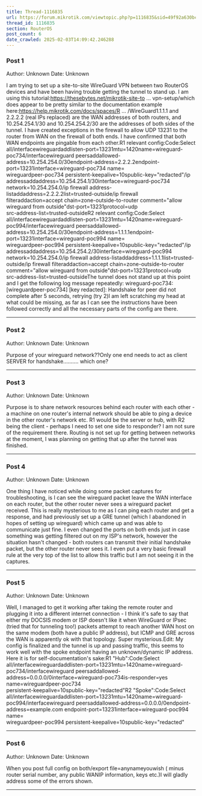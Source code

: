 ```yaml
---
title: Thread-1116835
url: https://forum.mikrotik.com/viewtopic.php?p=1116835&sid=49f92a630bc7970d8ca50523be880e8f#p1116835
thread_id: 1116835
section: RouterOS
post_count: 6
date_crawled: 2025-02-03T14:09:42.246288
---
```


### Post 1
Author: Unknown
Date: Unknown

I am trying to set up a site-to-site WireGuard VPN between two RouterOS devices and have been having trouble getting the tunnel to stand up. I am using this tutorial:https://thesebytes.net/mikrotik-site-to ... vpn-setup/which does appear to be pretty similar to the documentation example here:https://help.mikrotik.com/docs/spaces/R ... /WireGuard1.1.1.1 and 2.2.2.2 (real IPs replaced) are the WAN addresses of both routers, and 10.254.254.1/30 and 10.254.254.2/30 are the addresses of both sides of the tunnel. I have created exceptions in the firewall to allow UDP 13231 to the router from WAN on the firewall of both ends. I have confirmed that both WAN endpoints are pingable from each other.R1 relevant config:Code:Select all/interfacewireguardaddlisten-port=13231mtu=1420name=wireguard-poc734/interfacewireguard peersaddallowed-address=10.254.254.0/30endpoint-address=2.2.2.2endpoint-port=13231interface=wireguard-poc734 name=\
    wireguardpeer-poc734 persistent-keepalive=10spublic-key="redacted"/ip addressaddaddress=10.254.254.1/30interface=wireguard-poc734 network=10.254.254.0/ip firewall address-listaddaddress=2.2.2.2list=trusted-outside/ip firewall filteraddaction=accept chain=zone-outside-to-router comment="allow wireguard from outside"dst-port=13231protocol=udp \
    src-address-list=trusted-outsideR2 relevant config:Code:Select all/interfacewireguardaddlisten-port=13231mtu=1420name=wireguard-poc994/interfacewireguard peersaddallowed-address=10.254.254.0/30endpoint-address=1.1.1.1endpoint-port=13231interface=wireguard-poc994 name=\
    wireguardpeer-poc994 persistent-keepalive=10spublic-key="redacted"/ip addressaddaddress=10.254.254.2/30interface=wireguard-poc994 network=10.254.254.0/ip firewall address-listaddaddress=1.1.1.1list=trusted-outside/ip firewall filteraddaction=accept chain=zone-outside-to-router comment="allow wireguard from outside"dst-port=13231protocol=udp \
    src-address-list=trusted-outsideThe tunnel does not stand up at this point and I get the following log message repeatedly: wireguard-poc734: [wireguardpeer-poc734] [key redacted]: Handshake for peer did not complete after 5 seconds, retrying (try 2)I am left scratching my head at what could be missing, as far as I can see the instructions have been followed correctly and all the necessary parts of the config are there.

---
### Post 2
Author: Unknown
Date: Unknown

Purpose of your wireguard network??Only one end needs to act as client SERVER for handshake.......... which one?

---
### Post 3
Author: Unknown
Date: Unknown

Purpose is to share network resources behind each router with each other - a machine on one router's internal network should be able to ping a device in the other router's network etc. R1 would be the server or hub, with R2 being the client - perhaps I need to set one side to responder? I am not sure of the requirement there. Routing is not set up for getting between networks at the moment, I was planning on getting that up after the tunnel was finished.

---
### Post 4
Author: Unknown
Date: Unknown

One thing I have noticed while doing some packet captures for troubleshooting, is I can see the wireguard packet leave the WAN interface on each router, but the other router never sees a wireguard packet received. This is really mysterious to me as I can ping each router and get a response, and had previously set up a GRE tunnel (which I abandoned in hopes of setting up wireguard) which came up and was able to communicate just fine. I even changed the ports on both ends just in case something was getting filtered out on my ISP's network, however the situation hasn't changed - both routers can transmit their initial handshake packet, but the other router never sees it. I even put a very basic firewall rule at the very top of the list to allow this traffic but I am not seeing it in the captures.

---
### Post 5
Author: Unknown
Date: Unknown

Well, I managed to get it working after taking the remote router and plugging it into a different internet connection - I think it's safe to say that either my DOCSIS modem or ISP doesn't like it when WireGuard or IPsec (tried that for tunneling too!) packets attempt to reach another WAN host on the same modem (both have a public IP address), but ICMP and GRE across the WAN is apparently ok with that topology. Super mysterious.Edit: My config is finalized and the tunnel is up and passing traffic, this seems to work well with the spoke endpoint having an unknown/dynamic IP address. Here it is for self-documentation's sake:R1 "Hub":Code:Select all/interfacewireguardaddlisten-port=13231mtu=1420name=wireguard-poc734/interfacewireguard peersaddallowed-address=0.0.0.0/0interface=wireguard-poc734is-responder=yes name=wireguardpeer-poc734 \
    persistent-keepalive=10spublic-key="redacted"R2 "Spoke":Code:Select all/interfacewireguardaddlisten-port=13231mtu=1420name=wireguard-poc994/interfacewireguard peersaddallowed-address=0.0.0.0/0endpoint-address=example.com endpoint-port=13231interface=wireguard-poc994 name=\
    wireguardpeer-poc994 persistent-keepalive=10spublic-key="redacted"

---
### Post 6
Author: Unknown
Date: Unknown

When you post full config on both/export file=anynameyouwish ( minus router serial number, any public WANIP information, keys etc.)I will gladly address some of the errors shown.

---
